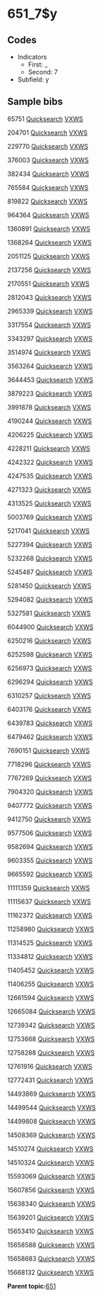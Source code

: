 # 651\_7$y

## Codes

-   Indicators
    -   First: \_
    -   Second: 7
-   Subfield: y

## Sample bibs

65751 [Quicksearch](https://search.library.yale.edu/catalog/65751) [VXWS](http://prodorbis.library.yale.edu:7014/vxws/GetHoldingsService?bibId=65751)

204701 [Quicksearch](https://search.library.yale.edu/catalog/204701) [VXWS](http://prodorbis.library.yale.edu:7014/vxws/GetHoldingsService?bibId=204701)

229770 [Quicksearch](https://search.library.yale.edu/catalog/229770) [VXWS](http://prodorbis.library.yale.edu:7014/vxws/GetHoldingsService?bibId=229770)

376003 [Quicksearch](https://search.library.yale.edu/catalog/376003) [VXWS](http://prodorbis.library.yale.edu:7014/vxws/GetHoldingsService?bibId=376003)

382434 [Quicksearch](https://search.library.yale.edu/catalog/382434) [VXWS](http://prodorbis.library.yale.edu:7014/vxws/GetHoldingsService?bibId=382434)

765584 [Quicksearch](https://search.library.yale.edu/catalog/765584) [VXWS](http://prodorbis.library.yale.edu:7014/vxws/GetHoldingsService?bibId=765584)

819822 [Quicksearch](https://search.library.yale.edu/catalog/819822) [VXWS](http://prodorbis.library.yale.edu:7014/vxws/GetHoldingsService?bibId=819822)

964364 [Quicksearch](https://search.library.yale.edu/catalog/964364) [VXWS](http://prodorbis.library.yale.edu:7014/vxws/GetHoldingsService?bibId=964364)

1360891 [Quicksearch](https://search.library.yale.edu/catalog/1360891) [VXWS](http://prodorbis.library.yale.edu:7014/vxws/GetHoldingsService?bibId=1360891)

1368264 [Quicksearch](https://search.library.yale.edu/catalog/1368264) [VXWS](http://prodorbis.library.yale.edu:7014/vxws/GetHoldingsService?bibId=1368264)

2051125 [Quicksearch](https://search.library.yale.edu/catalog/2051125) [VXWS](http://prodorbis.library.yale.edu:7014/vxws/GetHoldingsService?bibId=2051125)

2137256 [Quicksearch](https://search.library.yale.edu/catalog/2137256) [VXWS](http://prodorbis.library.yale.edu:7014/vxws/GetHoldingsService?bibId=2137256)

2170551 [Quicksearch](https://search.library.yale.edu/catalog/2170551) [VXWS](http://prodorbis.library.yale.edu:7014/vxws/GetHoldingsService?bibId=2170551)

2812043 [Quicksearch](https://search.library.yale.edu/catalog/2812043) [VXWS](http://prodorbis.library.yale.edu:7014/vxws/GetHoldingsService?bibId=2812043)

2965339 [Quicksearch](https://search.library.yale.edu/catalog/2965339) [VXWS](http://prodorbis.library.yale.edu:7014/vxws/GetHoldingsService?bibId=2965339)

3317554 [Quicksearch](https://search.library.yale.edu/catalog/3317554) [VXWS](http://prodorbis.library.yale.edu:7014/vxws/GetHoldingsService?bibId=3317554)

3343297 [Quicksearch](https://search.library.yale.edu/catalog/3343297) [VXWS](http://prodorbis.library.yale.edu:7014/vxws/GetHoldingsService?bibId=3343297)

3514974 [Quicksearch](https://search.library.yale.edu/catalog/3514974) [VXWS](http://prodorbis.library.yale.edu:7014/vxws/GetHoldingsService?bibId=3514974)

3563264 [Quicksearch](https://search.library.yale.edu/catalog/3563264) [VXWS](http://prodorbis.library.yale.edu:7014/vxws/GetHoldingsService?bibId=3563264)

3644453 [Quicksearch](https://search.library.yale.edu/catalog/3644453) [VXWS](http://prodorbis.library.yale.edu:7014/vxws/GetHoldingsService?bibId=3644453)

3879223 [Quicksearch](https://search.library.yale.edu/catalog/3879223) [VXWS](http://prodorbis.library.yale.edu:7014/vxws/GetHoldingsService?bibId=3879223)

3991878 [Quicksearch](https://search.library.yale.edu/catalog/3991878) [VXWS](http://prodorbis.library.yale.edu:7014/vxws/GetHoldingsService?bibId=3991878)

4190244 [Quicksearch](https://search.library.yale.edu/catalog/4190244) [VXWS](http://prodorbis.library.yale.edu:7014/vxws/GetHoldingsService?bibId=4190244)

4206225 [Quicksearch](https://search.library.yale.edu/catalog/4206225) [VXWS](http://prodorbis.library.yale.edu:7014/vxws/GetHoldingsService?bibId=4206225)

4228211 [Quicksearch](https://search.library.yale.edu/catalog/4228211) [VXWS](http://prodorbis.library.yale.edu:7014/vxws/GetHoldingsService?bibId=4228211)

4242322 [Quicksearch](https://search.library.yale.edu/catalog/4242322) [VXWS](http://prodorbis.library.yale.edu:7014/vxws/GetHoldingsService?bibId=4242322)

4247535 [Quicksearch](https://search.library.yale.edu/catalog/4247535) [VXWS](http://prodorbis.library.yale.edu:7014/vxws/GetHoldingsService?bibId=4247535)

4271323 [Quicksearch](https://search.library.yale.edu/catalog/4271323) [VXWS](http://prodorbis.library.yale.edu:7014/vxws/GetHoldingsService?bibId=4271323)

4313525 [Quicksearch](https://search.library.yale.edu/catalog/4313525) [VXWS](http://prodorbis.library.yale.edu:7014/vxws/GetHoldingsService?bibId=4313525)

5003769 [Quicksearch](https://search.library.yale.edu/catalog/5003769) [VXWS](http://prodorbis.library.yale.edu:7014/vxws/GetHoldingsService?bibId=5003769)

5217041 [Quicksearch](https://search.library.yale.edu/catalog/5217041) [VXWS](http://prodorbis.library.yale.edu:7014/vxws/GetHoldingsService?bibId=5217041)

5227394 [Quicksearch](https://search.library.yale.edu/catalog/5227394) [VXWS](http://prodorbis.library.yale.edu:7014/vxws/GetHoldingsService?bibId=5227394)

5232268 [Quicksearch](https://search.library.yale.edu/catalog/5232268) [VXWS](http://prodorbis.library.yale.edu:7014/vxws/GetHoldingsService?bibId=5232268)

5245487 [Quicksearch](https://search.library.yale.edu/catalog/5245487) [VXWS](http://prodorbis.library.yale.edu:7014/vxws/GetHoldingsService?bibId=5245487)

5281450 [Quicksearch](https://search.library.yale.edu/catalog/5281450) [VXWS](http://prodorbis.library.yale.edu:7014/vxws/GetHoldingsService?bibId=5281450)

5294082 [Quicksearch](https://search.library.yale.edu/catalog/5294082) [VXWS](http://prodorbis.library.yale.edu:7014/vxws/GetHoldingsService?bibId=5294082)

5327581 [Quicksearch](https://search.library.yale.edu/catalog/5327581) [VXWS](http://prodorbis.library.yale.edu:7014/vxws/GetHoldingsService?bibId=5327581)

6044900 [Quicksearch](https://search.library.yale.edu/catalog/6044900) [VXWS](http://prodorbis.library.yale.edu:7014/vxws/GetHoldingsService?bibId=6044900)

6250216 [Quicksearch](https://search.library.yale.edu/catalog/6250216) [VXWS](http://prodorbis.library.yale.edu:7014/vxws/GetHoldingsService?bibId=6250216)

6252598 [Quicksearch](https://search.library.yale.edu/catalog/6252598) [VXWS](http://prodorbis.library.yale.edu:7014/vxws/GetHoldingsService?bibId=6252598)

6256973 [Quicksearch](https://search.library.yale.edu/catalog/6256973) [VXWS](http://prodorbis.library.yale.edu:7014/vxws/GetHoldingsService?bibId=6256973)

6296294 [Quicksearch](https://search.library.yale.edu/catalog/6296294) [VXWS](http://prodorbis.library.yale.edu:7014/vxws/GetHoldingsService?bibId=6296294)

6310257 [Quicksearch](https://search.library.yale.edu/catalog/6310257) [VXWS](http://prodorbis.library.yale.edu:7014/vxws/GetHoldingsService?bibId=6310257)

6403176 [Quicksearch](https://search.library.yale.edu/catalog/6403176) [VXWS](http://prodorbis.library.yale.edu:7014/vxws/GetHoldingsService?bibId=6403176)

6439783 [Quicksearch](https://search.library.yale.edu/catalog/6439783) [VXWS](http://prodorbis.library.yale.edu:7014/vxws/GetHoldingsService?bibId=6439783)

6479462 [Quicksearch](https://search.library.yale.edu/catalog/6479462) [VXWS](http://prodorbis.library.yale.edu:7014/vxws/GetHoldingsService?bibId=6479462)

7690151 [Quicksearch](https://search.library.yale.edu/catalog/7690151) [VXWS](http://prodorbis.library.yale.edu:7014/vxws/GetHoldingsService?bibId=7690151)

7718296 [Quicksearch](https://search.library.yale.edu/catalog/7718296) [VXWS](http://prodorbis.library.yale.edu:7014/vxws/GetHoldingsService?bibId=7718296)

7767269 [Quicksearch](https://search.library.yale.edu/catalog/7767269) [VXWS](http://prodorbis.library.yale.edu:7014/vxws/GetHoldingsService?bibId=7767269)

7904320 [Quicksearch](https://search.library.yale.edu/catalog/7904320) [VXWS](http://prodorbis.library.yale.edu:7014/vxws/GetHoldingsService?bibId=7904320)

9407772 [Quicksearch](https://search.library.yale.edu/catalog/9407772) [VXWS](http://prodorbis.library.yale.edu:7014/vxws/GetHoldingsService?bibId=9407772)

9412750 [Quicksearch](https://search.library.yale.edu/catalog/9412750) [VXWS](http://prodorbis.library.yale.edu:7014/vxws/GetHoldingsService?bibId=9412750)

9577506 [Quicksearch](https://search.library.yale.edu/catalog/9577506) [VXWS](http://prodorbis.library.yale.edu:7014/vxws/GetHoldingsService?bibId=9577506)

9582694 [Quicksearch](https://search.library.yale.edu/catalog/9582694) [VXWS](http://prodorbis.library.yale.edu:7014/vxws/GetHoldingsService?bibId=9582694)

9603355 [Quicksearch](https://search.library.yale.edu/catalog/9603355) [VXWS](http://prodorbis.library.yale.edu:7014/vxws/GetHoldingsService?bibId=9603355)

9665592 [Quicksearch](https://search.library.yale.edu/catalog/9665592) [VXWS](http://prodorbis.library.yale.edu:7014/vxws/GetHoldingsService?bibId=9665592)

11111359 [Quicksearch](https://search.library.yale.edu/catalog/11111359) [VXWS](http://prodorbis.library.yale.edu:7014/vxws/GetHoldingsService?bibId=11111359)

11115637 [Quicksearch](https://search.library.yale.edu/catalog/11115637) [VXWS](http://prodorbis.library.yale.edu:7014/vxws/GetHoldingsService?bibId=11115637)

11162372 [Quicksearch](https://search.library.yale.edu/catalog/11162372) [VXWS](http://prodorbis.library.yale.edu:7014/vxws/GetHoldingsService?bibId=11162372)

11258980 [Quicksearch](https://search.library.yale.edu/catalog/11258980) [VXWS](http://prodorbis.library.yale.edu:7014/vxws/GetHoldingsService?bibId=11258980)

11314525 [Quicksearch](https://search.library.yale.edu/catalog/11314525) [VXWS](http://prodorbis.library.yale.edu:7014/vxws/GetHoldingsService?bibId=11314525)

11334812 [Quicksearch](https://search.library.yale.edu/catalog/11334812) [VXWS](http://prodorbis.library.yale.edu:7014/vxws/GetHoldingsService?bibId=11334812)

11405452 [Quicksearch](https://search.library.yale.edu/catalog/11405452) [VXWS](http://prodorbis.library.yale.edu:7014/vxws/GetHoldingsService?bibId=11405452)

11406255 [Quicksearch](https://search.library.yale.edu/catalog/11406255) [VXWS](http://prodorbis.library.yale.edu:7014/vxws/GetHoldingsService?bibId=11406255)

12661594 [Quicksearch](https://search.library.yale.edu/catalog/12661594) [VXWS](http://prodorbis.library.yale.edu:7014/vxws/GetHoldingsService?bibId=12661594)

12665084 [Quicksearch](https://search.library.yale.edu/catalog/12665084) [VXWS](http://prodorbis.library.yale.edu:7014/vxws/GetHoldingsService?bibId=12665084)

12739342 [Quicksearch](https://search.library.yale.edu/catalog/12739342) [VXWS](http://prodorbis.library.yale.edu:7014/vxws/GetHoldingsService?bibId=12739342)

12753668 [Quicksearch](https://search.library.yale.edu/catalog/12753668) [VXWS](http://prodorbis.library.yale.edu:7014/vxws/GetHoldingsService?bibId=12753668)

12758288 [Quicksearch](https://search.library.yale.edu/catalog/12758288) [VXWS](http://prodorbis.library.yale.edu:7014/vxws/GetHoldingsService?bibId=12758288)

12761916 [Quicksearch](https://search.library.yale.edu/catalog/12761916) [VXWS](http://prodorbis.library.yale.edu:7014/vxws/GetHoldingsService?bibId=12761916)

12772431 [Quicksearch](https://search.library.yale.edu/catalog/12772431) [VXWS](http://prodorbis.library.yale.edu:7014/vxws/GetHoldingsService?bibId=12772431)

14493869 [Quicksearch](https://search.library.yale.edu/catalog/14493869) [VXWS](http://prodorbis.library.yale.edu:7014/vxws/GetHoldingsService?bibId=14493869)

14499544 [Quicksearch](https://search.library.yale.edu/catalog/14499544) [VXWS](http://prodorbis.library.yale.edu:7014/vxws/GetHoldingsService?bibId=14499544)

14499808 [Quicksearch](https://search.library.yale.edu/catalog/14499808) [VXWS](http://prodorbis.library.yale.edu:7014/vxws/GetHoldingsService?bibId=14499808)

14508369 [Quicksearch](https://search.library.yale.edu/catalog/14508369) [VXWS](http://prodorbis.library.yale.edu:7014/vxws/GetHoldingsService?bibId=14508369)

14510274 [Quicksearch](https://search.library.yale.edu/catalog/14510274) [VXWS](http://prodorbis.library.yale.edu:7014/vxws/GetHoldingsService?bibId=14510274)

14510324 [Quicksearch](https://search.library.yale.edu/catalog/14510324) [VXWS](http://prodorbis.library.yale.edu:7014/vxws/GetHoldingsService?bibId=14510324)

15593069 [Quicksearch](https://search.library.yale.edu/catalog/15593069) [VXWS](http://prodorbis.library.yale.edu:7014/vxws/GetHoldingsService?bibId=15593069)

15607856 [Quicksearch](https://search.library.yale.edu/catalog/15607856) [VXWS](http://prodorbis.library.yale.edu:7014/vxws/GetHoldingsService?bibId=15607856)

15638340 [Quicksearch](https://search.library.yale.edu/catalog/15638340) [VXWS](http://prodorbis.library.yale.edu:7014/vxws/GetHoldingsService?bibId=15638340)

15639201 [Quicksearch](https://search.library.yale.edu/catalog/15639201) [VXWS](http://prodorbis.library.yale.edu:7014/vxws/GetHoldingsService?bibId=15639201)

15653410 [Quicksearch](https://search.library.yale.edu/catalog/15653410) [VXWS](http://prodorbis.library.yale.edu:7014/vxws/GetHoldingsService?bibId=15653410)

15658588 [Quicksearch](https://search.library.yale.edu/catalog/15658588) [VXWS](http://prodorbis.library.yale.edu:7014/vxws/GetHoldingsService?bibId=15658588)

15658683 [Quicksearch](https://search.library.yale.edu/catalog/15658683) [VXWS](http://prodorbis.library.yale.edu:7014/vxws/GetHoldingsService?bibId=15658683)

15668132 [Quicksearch](https://search.library.yale.edu/catalog/15668132) [VXWS](http://prodorbis.library.yale.edu:7014/vxws/GetHoldingsService?bibId=15668132)

**Parent topic:**[651](../../tags/651/651.md)

